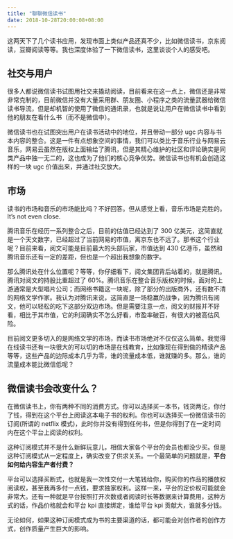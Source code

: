 ```yaml
---
title: "聊聊微信读书"
date: 2018-10-28T20:00:08+08:00
---
```


这两天下了几个读书应用，发现市面上类似产品还真不少，比如微信读书，京东阅读，豆瓣阅读等等。我也深度体验了一下微信读书，这里谈谈个人的感受吧。

## 社交与用户

很多人都说微信读书试图用社交来撬动阅读，目前看来在这一点上，微信还是非常非常克制的，目前微信并没有大量采用群、朋友圈、小程序之类的流量武器给微信读书导流，但是却机智的使用了微信的通讯录，也就是说让用户在微信读书中看到他的朋友在看什么书（而不是微信中）。

微信读书也在试图突出用户在读书活动中的地位，并且带动一部分 ugc 内容与书本内容的整合。这是一件有点想象空间的事情，我们可以类比于音乐行业与网易云音乐，网易云虽然在版权上面输给了腾讯，但是其精心维护的社区和评论确实是同类产品中独一无二的，这也成为了他们的核心竞争优势。微信读书也有机会创造这样的一块 ugc 价值出来，并通过社交放大。

## 市场

读书的市场和音乐的市场能比吗？不好回答。但从感觉上看，音乐市场是完胜的。It’s not even close.

腾讯音乐在经历一系列整合之后，目前的估值已经达到了 300 亿美元，这简直就是一个天文数字，已经超过了当前网易的市值，离京东也不远了。那书这个行业呢？目前来看，阅文可能是目前最大的头部玩家，市值达到 430 亿港币，虽然和腾讯音乐还有一定的差距，但也是一个超出我想象的数字。

那么腾讯处在什么位置呢？等等，你仔细看下，阅文集团背后站着的，就是腾讯。腾讯对阅文的持股比重超过了 60%。腾讯音乐在整合音乐版权的时候，面对的上游通常是大型唱片公司；而网络书籍这一块呢，除了部分的出版商外，还有数不清的网络文学作家。我认为对腾讯来说，这简直是一场稳赢的战争，因为腾讯有阅文，他可以轻松的吃下这部分双边市场。但是需要注意一点，阅文的财报并不好看，相比于其市值，它的利润确实不怎么好看，市盈率破百，有很大的被高估风险。

目前阅文更多切入的是网络文学的市场，而读书市场绝对不仅仅这么简单。我觉得在线读书还有一块很大的可以切的市场是在线教育，比如像现在得到做的精读产品等等，这些产品的边际成本几乎为零，谁的流量成本低，谁就赚的多。那么，谁的流量成本能比微信低呢？

## 微信读书会改变什么？

在微信读书上，你有两种不同的消费方式。你可以选择买一本书，钱货两讫，你付了钱，得到在这个平台上阅读这本电子书的权利。你也可以选择买一份微信读书的订阅(所谓的 netflix 模式)，此时你并没有得到任何书，但是你得到了在一定时间内在这个平台上阅读的权利。

这种订阅模式并不是什么新鲜玩意儿，相信大家各个平台的会员也都没少买。但是这种订阅模式从一定程度上，确实改变了供求关系。一个最简单的问题就是，**平台如何给内容生产者付费？**

平台可以选择买断式，也就是我一次性交付一大笔钱给你，购买你的作品的播放权阅读权，甚至我再多付一点钱，要求独家权利。这样一来，平台的定价权可能就会非常大。还有一种就是平台按照打开次数或者阅读时长等数据来计算费用，这种方式的话，作品价格就会和平台 kpi 直接绑定，谁给平台 kpi 贡献大，谁就多分钱。

无论如何，如果这种订阅模式成为书的主要渠道的话，都可能会对创作者的创作方式，创作质量产生巨大的影响。
